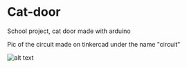 # Cat-door
School project, cat door made with arduino

Pic of the circuit made on tinkercad under the name "circuit"

![alt text](https://image.ibb.co/nBXBqn/Grupp_arbete.png)

